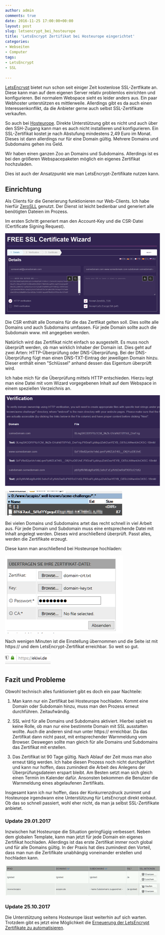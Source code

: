 ```yaml
---
author: admin
comments: true
date: 2016-11-25 17:00:00+00:00
layout: post
slug: letsencrypt_bei_hosteurope
title: 'LetsEncrypt Zertifikat bei Hosteurope eingerichtet'
categories:
- Webseiten
- Computer
tags:
- LetsEncrypt
- SSL

---
```


[LetsEncrypt](https://letsencrypt.org/) bietet nun schon seit einiger Zeit kostenlose SSL-Zertfikate an. Diese kann man auf dem eigenen Server relativ problemlos einrichten und konfigurieren. Bei normalem Webspace sieht es leider anders aus. Ein paar Webhoster unterstützen es mittlerweile. Allerdings gibt es da auch einen Interessenkonflikt, da die Anbieter gerne auch selbst SSL-Zertifikate verkaufen.

So auch bei [Hosteurope](https://www.hosteurope.de). Direkte Unterstützung gibt es nicht und auch über den SSH-Zugang kann man es auch nicht installieren und konfigurieren. Ein SSL-Zertifikat kostet je nach Abstufung mindestens 2,49 Euro im Monat. Dieses ist dann allerdings nur für eine Domain gültig. Mehrere Domains und Subdomains gehen ins Geld.

Wir haben einen ganzen Zoo an Domains und Subdomains. Allerdings ist es bei den größeren Webspacepaketen möglich ein eigenes Zertifikat hochzuladen.

Dies ist auch der Ansatzpunkt wie man LetsEncrypt-Zertifikate nutzen kann.

## Einrichtung

Als Clients für die Generierung funktionieren nur Web-Clients. Ich habe hierfür [ZeroSLL](https://zerossl.com/free-ssl/#crt) genutzt. Der Dienst ist leicht bedienbar und generiert alle benötigten Dateien im Prozess.

Im ersten Schritt generiert man den Account-Key und die CSR-Datei (Certificate Signing Request). 

![](/assets/uploads/2016/11/he_ssl1.png)

Die CSR enthält alle Domains für die das Zertfikat gelten soll. Dies sollte alle Domains und auch Subdomains umfassen. Für jede Domain sollte auch die Subdomain www. mit angegeben werden. 

Natürlich wird das Zertifikat nicht einfach so ausgestellt. Es muss noch überprüft werden, ob man wirklich Inhaber der Domain ist. Dies geht auf zwei Arten: HTTP-Überprüfung oder DNS-Überprüfung. Bei der DNS-Überprüfung fügt man einen DNS-TXT-Eintrag der jeweiligen Domain hinzu. Dieser enthält einen "Schlüssel" anhand dessen das Eigentum überprüft wird.

Ich habe mich für die Überprüfung mittels HTTP entschieden. Hierzu legt man eine Datei mit vom Wizard vorgegebenen Inhalt auf dem Webspace in einem speziellen Verzeichnis an.

![](/assets/uploads/2016/11/he_ssl3.png)


![](/assets/uploads/2016/11/he_ssl_http.png)


Bei vielen Domains und Subdomains artet das recht schnell in viel Arbeit aus. Für jede Domain und Subdomain muss eine entsprechende Datei mit Inhalt angelegt werden. Dieses wird anschließend überprüft. Passt alles, werden die Zertifikate erzeugt.

Diese kann man anschließend bei Hosteurope hochladen:

![](/assets/uploads/2016/11/he_ssl2.png)

Nach wenigen Minuten ist die Einstellung übernommen und die Seite ist mit https:// und dem LetsEncrypt-Zertifikat erreichbar. So weit so gut.

![](/assets/uploads/2016/11/he_ssl4.png)

## Fazit und Probleme

Obwohl technisch alles funktioniert gibt es doch ein paar Nachteile:

1. Man kann nur ein Zertifikat bei Hosteurope hochladen. Kommt eine Domain oder Subdomain hinzu, muss man den Prozess erneut durchführen. Zeitaufwändig.

2. SSL wird für alle Domains und Subdomains aktiviert. Hierbei spielt es keine Rolle, ob man nur eine bestimmte Domain mit SSL ausstatten wollte. Auch die anderen sind nun unter https:// erreichbar. Da das Zertifikat dann nicht passt, mit entsprechender Warnmeldung vom Browser. Deswegen sollte man gleich für alle Domains und Subdomains das Zertifikat mit erstellen.

3. Das Zertifikat ist 90 Tage gültig. Nach Ablauf der Zeit muss man also erneut tätig werden. Ich habe diesen Prozess noch nicht durchgeführt und kann nur hoffen, dass zumindest die Arbeit des Anlegens der Überprüfungsdateien erspart bleibt. Am Besten setzt man sich gleich einen Termin im Kalender dafür. Ansonsten bekommen die Benutzer die Warnmeldung eines abgelaufenen Zertifikats. 

Insgesamt kann ich nur hoffen, dass der Konkurrenzdruck zunimmt und Hosteurope irgendwann eine Unterstützung für LetsEncrypt direkt einbaut. Ob das so schnell passiert, wohl eher nicht, da man ja selbst SSL-Zertifikate anbietet. 


### Update 29.01.2017
 
Inzwischen hat Hosteurope die Situation geringfügig verbessert. Neben dem globalen Template, kann man jetzt für jede Domain ein eigenes Zertifikat hochladen. Allerdings ist das erste Zertifikat immer noch global und für alle Domains gültig. In der Praxis hat dies zumindest den Vorteil, dass man nun die Zertifikate unabhängig voneinander erstellen und hochladen kann.
 
![](/assets/uploads/2016/11/he_ssl_update.png)


### Update 25.10.2017

Die Unterstützung seitens Hosteurope lässt weiterhin auf sich warten. Trotzdem gibt es jetzt eine Möglichkeit die [Erneuerung der LetsEncrypt Zertifikate zu automatisieren](https://andydunkel.net/webseiten/computer/2017/10/22/hosteurope_letsencrypt_automatisieren.html).


